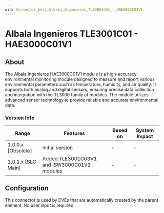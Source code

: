 ```yaml
---
uid: Connector_help_Albala_Ingenieros_TLE3001C01_-_HAE3000C01V1
---
```


# Albala Ingenieros TLE3001C01 - HAE3000C01V1

## About

The Albala Ingenieros HAE3000C01V1 module is a high-accuracy environmental monitoring module designed to measure and report various environmental parameters such as temperature, humidity, and air quality. It supports both analog and digital sensors, ensuring precise data collection and integration with the TL3000 family of modules. The module utilizes advanced sensor technology to provide reliable and accurate environmental data.

### Version Info

| Range              | Features                                    | Based on | System Impact |
|--------------------|---------------------------------------------|----------|---------------|
| 1.0.0.x [Obsolete] | Initial version                             | -        | -             |
| 1.0.1.x [SLC Main] | Added TLE3001C03V1 and ISW3000C01V2 modules | -        | -             |

## Configuration

This connector is used by DVEs that are automatically created by the parent element. No user input is required.
